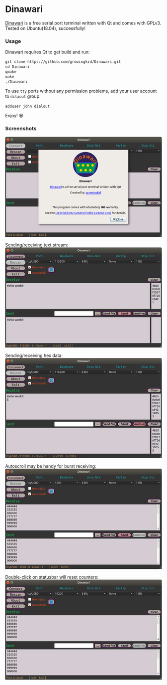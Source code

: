 # Dinawari
[Dinawari](https://github.com/growingkid/Dinawari) is a free serial port terminal written with Qt and comes with GPLv3.
Tested on Ubuntu(18.04), successfully!

### Usage
Dinawari requires Qt to get build and run:

```
git clone https://github.com/growingkid/Dinawari.git
cd Dinawari
qmake
make
./Dinawari
```
To use `tty` ports without any permission problems, add your user account to `dilaout` group:

`adduser john dialout`

Enjoy! 😎

### Screenshots

![alt text](https://raw.githubusercontent.com/growingkid/Dinawari/master/screenshot/img1.png)

Sending/receiving text stream:
![alt text](https://raw.githubusercontent.com/growingkid/Dinawari/master/screenshot/img2.png)

Sending/receiving hex data:
![alt text](https://raw.githubusercontent.com/growingkid/Dinawari/master/screenshot/img3.png)

Autoscroll may be handy for burst receiving:
![alt text](https://raw.githubusercontent.com/growingkid/Dinawari/master/screenshot/img4.png)

Double-click on statusbar will reset counters:
![alt text](https://raw.githubusercontent.com/growingkid/Dinawari/master/screenshot/img5.png)
